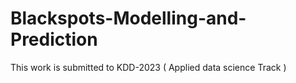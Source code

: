 # Blackspots-Modelling-and-Prediction
This work is submitted to KDD-2023 ( Applied data science Track )

